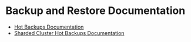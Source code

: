 # Backup and Restore Documentation

-   [Hot Backups Documentation](https://docs.google.com/document/d/1sXF5NVNfIc5nEIChf0eoFEhHausT1fiGjGGI-5mm3tc/edit#)
-   [Sharded Cluster Hot Backups Documentation](https://docs.google.com/document/d/11ybbeFqmoxUAyrzQIs6EtTwRlxso0a0cVfOmKLd68sM/edit)
